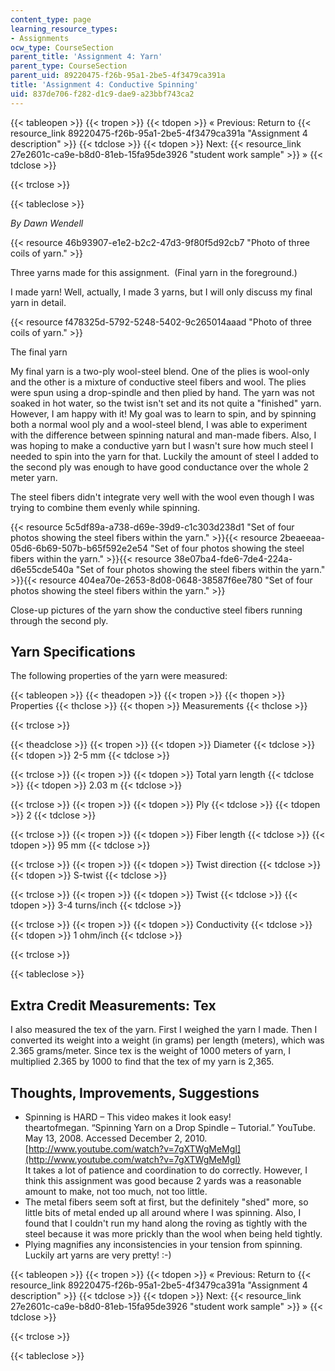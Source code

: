 ```yaml
---
content_type: page
learning_resource_types:
- Assignments
ocw_type: CourseSection
parent_title: 'Assignment 4: Yarn'
parent_type: CourseSection
parent_uid: 89220475-f26b-95a1-2be5-4f3479ca391a
title: 'Assignment 4: Conductive Spinning'
uid: 837de706-f282-d1c9-dae9-a23bbf743ca2
---
```


{{< tableopen >}}
{{< tropen >}}
{{< tdopen >}}
« Previous: Return to {{< resource_link 89220475-f26b-95a1-2be5-4f3479ca391a "Assignment 4 description" >}}
{{< tdclose >}}
{{< tdopen >}}
Next: {{< resource_link 27e2601c-ca9e-b8d0-81eb-15fa95de3926 "student work sample" >}} »
{{< tdclose >}}

{{< trclose >}}

{{< tableclose >}}

_By Dawn Wendell_

{{< resource 46b93907-e1e2-b2c2-47d3-9f80f5d92cb7 "Photo of three coils of yarn." >}}

Three yarns made for this assignment.  (Final yarn in the foreground.)

I made yarn! Well, actually, I made 3 yarns, but I will only discuss my final yarn in detail.

{{< resource f478325d-5792-5248-5402-9c265014aaad "Photo of three coils of yarn." >}}

The final yarn

My final yarn is a two-ply wool-steel blend. One of the plies is wool-only and the other is a mixture of conductive steel fibers and wool. The plies were spun using a drop-spindle and then plied by hand. The yarn was not soaked in hot water, so the twist isn't set and its not quite a "finished" yarn. However, I am happy with it! My goal was to learn to spin, and by spinning both a normal wool ply and a wool-steel blend, I was able to experiment with the difference between spinning natural and man-made fibers. Also, I was hoping to make a conductive yarn but I wasn't sure how much steel I needed to spin into the yarn for that. Luckily the amount of steel I added to the second ply was enough to have good conductance over the whole 2 meter yarn.

The steel fibers didn't integrate very well with the wool even though I was trying to combine them evenly while spinning.

{{< resource 5c5df89a-a738-d69e-39d9-c1c303d238d1 "Set of four photos showing the steel fibers within the yarn." >}}{{< resource 2beaeeaa-05d6-6b69-507b-b65f592e2e54 "Set of four photos showing the steel fibers within the yarn." >}}{{< resource 38e07ba4-fde6-7de4-224a-d6e55cde540a "Set of four photos showing the steel fibers within the yarn." >}}{{< resource 404ea70e-2653-8d08-0648-38587f6ee780 "Set of four photos showing the steel fibers within the yarn." >}}

Close-up pictures of the yarn show the conductive steel fibers running through the second ply.

Yarn Specifications
-------------------

The following properties of the yarn were measured:

{{< tableopen >}}
{{< theadopen >}}
{{< tropen >}}
{{< thopen >}}
Properties
{{< thclose >}}
{{< thopen >}}
Measurements
{{< thclose >}}

{{< trclose >}}

{{< theadclose >}}
{{< tropen >}}
{{< tdopen >}}
Diameter
{{< tdclose >}}
{{< tdopen >}}
2-5 mm
{{< tdclose >}}

{{< trclose >}}
{{< tropen >}}
{{< tdopen >}}
Total yarn length
{{< tdclose >}}
{{< tdopen >}}
2.03 m
{{< tdclose >}}

{{< trclose >}}
{{< tropen >}}
{{< tdopen >}}
Ply
{{< tdclose >}}
{{< tdopen >}}
2
{{< tdclose >}}

{{< trclose >}}
{{< tropen >}}
{{< tdopen >}}
Fiber length
{{< tdclose >}}
{{< tdopen >}}
95 mm
{{< tdclose >}}

{{< trclose >}}
{{< tropen >}}
{{< tdopen >}}
Twist direction
{{< tdclose >}}
{{< tdopen >}}
S-twist
{{< tdclose >}}

{{< trclose >}}
{{< tropen >}}
{{< tdopen >}}
Twist
{{< tdclose >}}
{{< tdopen >}}
3-4 turns/inch
{{< tdclose >}}

{{< trclose >}}
{{< tropen >}}
{{< tdopen >}}
Conductivity
{{< tdclose >}}
{{< tdopen >}}
1 ohm/inch
{{< tdclose >}}

{{< trclose >}}

{{< tableclose >}}

Extra Credit Measurements: Tex
------------------------------

I also measured the tex of the yarn. First I weighed the yarn I made. Then I converted its weight into a weight (in grams) per length (meters), which was 2.365 grams/meter. Since tex is the weight of 1000 meters of yarn, I multiplied 2.365 by 1000 to find that the tex of my yarn is 2,365.

Thoughts, Improvements, Suggestions
-----------------------------------

*   Spinning is HARD – This video makes it look easy!  
    theartofmegan. “Spinning Yarn on a Drop Spindle – Tutorial.” YouTube. May 13, 2008. Accessed December 2, 2010. [http://www.youtube.com/watch?v=7gXTWgMeMgI](http://www.youtube.com/watch?v=7gXTWgMeMgI)  
    It takes a lot of patience and coordination to do correctly. However, I think this assignment was good because 2 yards was a reasonable amount to make, not too much, not too little.
*   The metal fibers seem soft at first, but the definitely "shed" more, so little bits of metal ended up all around where I was spinning. Also, I found that I couldn't run my hand along the roving as tightly with the steel because it was more prickly than the wool when being held tightly.
*   Plying magnifies any inconsistencies in your tension from spinning. Luckily art yarns are very pretty! :-)

{{< tableopen >}}
{{< tropen >}}
{{< tdopen >}}
« Previous: Return to {{< resource_link 89220475-f26b-95a1-2be5-4f3479ca391a "Assignment 4 description" >}}
{{< tdclose >}}
{{< tdopen >}}
Next: {{< resource_link 27e2601c-ca9e-b8d0-81eb-15fa95de3926 "student work sample" >}} »
{{< tdclose >}}

{{< trclose >}}

{{< tableclose >}}